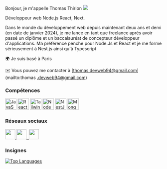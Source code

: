 Bonjour, je m'appelle Thomas Thirion ![](https://user-images.githubusercontent.com/18350557/176309783-0785949b-9127-417c-8b55-ab5a4333674e.gif)

Développeur web Node.js React, Next.

Dans le monde du développement web depuis maintenant deux ans et demi (en date de janvier 2024), je me lance en tant que freelance après avoir passé un diplôme et un baccalauréat de concepteur développeur d'applications. Ma préférence penche pour Node.Js et React et je me forme sérieusement à Nest.js ainsi qu'à Typescript

 🌍 Je suis basé à Paris 


 ✉️ Vous pouvez me contacter à [thomas.devweb94@gmail.com](mailto:thomas .devweb94@gmail.com)[](mailto:thomas.devweb94@gmail.com)

### Compétences


<p align="left">
<a href="https://developer.mozilla.org/en-US/docs/Web/JavaScript" target="_blank" rel="noreferrer"><img src="https ://raw.githubusercontent.com/danielcraney/readme-generator/main/public/icons/skills/javascript-colored.svg" width="36" height="36" alt="JavaScript" /></a> <a href="https://reactjs.org/" target="_blank" rel="noreferrer"><img src="https://raw.githubusercontent.com/danielcranney/readme-generator/main/public/ icônes/skills/react-colored.svg" width="36" height="36" alt="React" /></a> <a href="https://tailwindcss.com/" target="_blank" rel="noreferrer"><img src="https://raw.githubusercontent.com/danielcranney/readme-generator/main/public/icons/skills/tailwindcss-colored.svg" width="36" height="36 " alt="TailwindCSS" /></a> <a href="https://nodejs.org/en/" target="_blank" rel="noreferrer"><img src="https://raw. githubusercontent.com/danielcranney/readme-generator/main/public/icons/skills/nodejs-colored.svg" width="36" height="36" alt="NodeJS" /></a> <a href=" https://docs.nestjs.com/" target="_blank" rel="noreferrer"><img src="https://raw.githubusercontent.com/danielcranney/readme-generator/main/public/icons/skills /nestjs-colored.svg" width="36" height="36" alt="NestJS" /></a> <a href="https://www.mongodb.com/" target="_blank" rel ="noreferrer"><img src="https://raw.githubusercontent.com/danielcranney/readme-generator/main/public/icons/skills/mongodb-colored.svg" width="36" height="36" alt="MongoDB" /></a>
</p>


### Réseaux sociaux

<p align="left"> <a href="https://discord.com/users/thomas948862" target="_blank" rel="noreferrer"> <picture> <source media="(préfère -color-scheme : dark)" srcset="undefined" /> <source media="(prefers-color-scheme: light)" srcset="https://raw.githubusercontent.com/danielcranney/readme-generator/main /public/icons/socials/discord.svg" /> <img src="https://raw.githubusercontent.com/danielcranney/readme-generator/main/public/icons/socials/discord.svg" width="32 " height="32" /> </picture> </a> <a href="https://www.github.com/Thomas94170" target="_blank" rel="noreferrer"> <picture> <média source ="(préfère le schéma de couleurs : sombre)" srcset="https://raw.githubusercontent.com/danielcranney/readme-generator/main/public/icons/socials/github-dark.svg" /> <média source ="(préfère le schéma de couleurs : clair)" srcset="https://raw.githubusercontent.com/danielcranney/readme-generator/main/public/icons/socials/github.svg" /> <img src=" https://raw.githubusercontent.com/danielcraney/readme-generator/main/public/icons/socials/github.svg" width="32" height="32" /> </picture> </a> <a href="https://www.linkedin.com/in/thomas-thirion-776748145" target="_blank" rel="noreferrer"> <image> <source media="(prefers-color-scheme: dark)" srcset="https://raw.githubusercontent.com/danielcranney/readme-generator/main/public/icons/socials/linkedin-dark.svg" /> <source media="(prefers-color-scheme: light)" srcset="https://raw.githubusercontent.com/danielcranney/readme-generator/main/public/icons/socials/linkedin.svg" /> <img src="https://raw.githubusercontent.com/danielcranney/ readme-generator/main/public/icons/socials/linkedin.svg" width="32" height="32" /> </picture> </a> </p>

### Insignes

<a href="https://github.com/Thomas94170" align="left"><img src="https://github-readme-stats.vercel.app/api/top-langs/?username=Thomas94170&langs_count=10&title_color=0891b2&text_color=ffffff&icon_color=0891b2&bg_color=1c1917&hide_border=true&locale=en&custom_title=Top%20%Languages" alt="Top Languages" /></a>
